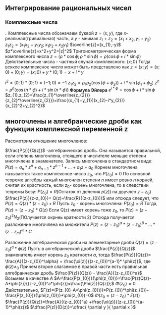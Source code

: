 ## Интегрирование рациональных чисел
### Комплексные числа
.
	Комплексные числа обозначаем буквой $z=(x,y)$, где $x$- реальная(тривиальная) часть, а $y$ - мнимая
$z_{1}+z_{2}=(x_{1}+x_{2},y_{1}+y_{2})$
$z_{1}z_{2}=(x_{1}x_{2}-y_{1}y_{2};x_{1}y_{2}+x_{2}y_{1})$
$\overline{z}=(x_{1},-y)$
$z*\overline{z}=x^2+y^2=|z|^2$
Тригонометричческая форма комплексного числа
$z=(\rho*\cos \phi; \rho*\sin \phi)=\rho(\cos \phi+i*\sin \phi)$
Действительные числа - частный случай комплексного: $(x;0)$
Тогда всякое комплексное число может быть представлено как $z=(x;y)=(x;0)+(0;y)=(x;0)+y*(0;1)=x+i*y$

$i^2=(0;1)*(0;1)=(-1;0)=-1$
$z_{1}z_{2}=\rho_{1}\rho_{2}(\cos(\phi+\phi_{2}))+i*\sin(\phi_{1}+\phi_{2})$
$z^n=\rho^n(\cos(n*\phi)+i*\sin(n*\phi))$
**Формула Эйлера**
	$e^{i*\phi}=\cos \phi+i*\sin \phi$
$z_{1}.z_{2}=\frac{z_{1}*\overline{z_{2}}}{z_{2}*\overline{z_{2}}}=\frac{(x_{1}+y_{1})(x_{2}-i*y_{2})}{x_{2}^2+y_{2}^2}$
## многочлены и алгебраические дроби как функции комплексной переменной z
Рассмотрим отношение многочленов:

$\frac{P(z)}{Q(z)}$ -алгебраическая дробь. Она называется правильной, если степень многочлена, стоящего в числителе меньше степени многочлена в знаменателе. Запись многочлена в стандартном виде:
	$P(z)=a_{n}*z^n+a_{n-1}*z^{n-1}+\dots+a_{1}z+a_{0}$
Корнем многочлена называется такое комплексное число $z_{0}$, что $P(z_{0})=0$
По основной теореме алгебры кажый многочлен степени $n$ имеет ровно $n$ корней, считая их крастность, если $z_{0}$- корень многочлена, то в следствии теоремы Безу: $P(z_{0})=R$(Остаток от деления $p(z)$) на двучлен $z-z_{0}$)  $\frac{P(z)}{z-z_{0}}= Q(z)+\frac{R}{(z-z_{0})}$ или отсюда следует, что $P(z)=Q(z)*(z-z_{0})+R$
Пусть $z_{0}$ - корень многочлена: $P(z_{0})=R$
Тогда, $P(z)=(z-z_{0})*Q(z)$
Если Q(z) имеет корень тоже $z_{0}$, то $P(z)=(z-z_{0})^2 N_{2}$(ПОлучается окрнеь кратности 2)
Отсюда получается разложение многочлена на множители $P(z)=(z-z_{0})^\alpha * (z-z_{0})^\beta * \dots *(z-z_{m})^\omega * C$

Разложение алгебраической дроби на элементарные дроби 
	$Q(z)=(z-z_{0})^a * \phi(z)$
Пусть в алгебраической дроби $\frac{P(z)}{Q(z)}$ знаменатель имеет корень $z_{0}$ кратности $a$, тогда $\frac{P(z)}{Q(z)}= \frac{A}{(z-z_{0})^\alpha} + \frac{\xi(z)}{(z-z_{0})^{a-1}* \phi(z)}$, где $\phi (z)\neq_{0}$
Причем второе слагаемое в правой части есть правильная алгебраическая дробь
$\frac{P(z)}{Q(z)} - \frac{A}{(z-z_{0})^a}$
Возьмем в качестве $A$
$A=\frac{P(z_{0})}{\phi(z_{0})}=\frac{P(z)Q(z)-A*\phi(z)}{(z-z_{0})^a*\phi(z)}=\frac{\Phi(z)}{Q(z)};$    $\Phi(z_{0})=0$
Действительно, $F(z)=(P(z_{0}-A*\phi(z_{0})))=P(z_{0})*\phi(z_{0})- \frac{P(z_{0})}{\phi(z_{0})}*\phi(z_{0})=0$
$\Phi(z_{0}=(z-z_{0})*\xi(z))$
$\frac{P(z)}{Q(z)}=\frac{A}{(z-z_{0})^a} +\frac{\xi(z)}{(z-z_{0})^{a-1}*\phi(z)}$
$\dfrac{P(z)}{D(z)}=\dfrac{ \partial y }{ \partial x }$

